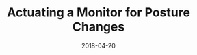 ---
title: Actuating a Monitor for Posture Changes
date: 2018-04-20
type: poster
authors:
- Joon Gi Shin
- Woohyeok Choi
- Uichin Lee
- Daniel Saakes
publisher: Extended Abstracts of the 2018 CHI Conference on Human Factors in Computing Systems
abbrev: CHI EA' 18
volume:
issue:
pages: Paper No. LBW616
doi: 10.1145/3170427.3188562
---
